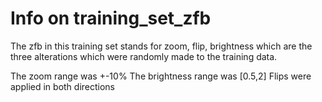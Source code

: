 # Info on training_set_zfb

The zfb in this training set stands for zoom, flip, brightness which are the three alterations which were randomly made to the training data.

The zoom range was +-10%
The brightness range was [0.5,2]
Flips were applied in both directions